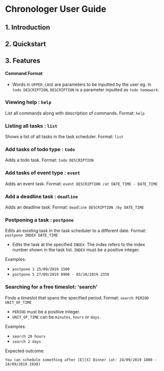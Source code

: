# Chronologer User Guide

## 1. Introduction

## 2. Quickstart

## 3. Features 
#### Command Format
- Words in `UPPER_CASE` are parameters to be inputted by the user eg. in `todo DESCRIPTION`, `DESCRIPTION` is a parameter inputted as `todo homework`.

### Viewing help : `help`

List all commands along with description of commands.
Format: `help`

### Listing all tasks : `list`

Shows a list of all tasks in the task scheduler.
Format: `list`

### Add tasks of todo type : `todo`

Adds a todo task.
Format: `todo DESCRIPTION`

### Add tasks of event type : `event`

Adds an event task.
Format: `event DESCRIPTION /at DATE_TIME - DATE_TIME`

### Add a deadline task : `deadline`

Adds an deadline task.
Format: `deadline DESCRIPTION /by DATE_TIME`

### Postponing a task : `postpone`

Edits an existing task in the task scheduler to a different date.
Format: `postpone INDEX DATE_TIME`

- Edits the task at the specified `INDEX`. The index refers to the index number shown in the task list. `INDEX` must be a positive integer.


Examples:

* `postpone 1 25/09/2019 1500`
* `postpone 5 27/09/2019 0900 - 03/10/2019 2359`

### Searching for a free timeslot: 'search'

Finds a timeslot that spans the specified period.
Format: `search PERIOD UNIT_OF_TIME`

- `PERIOD` must be a positive integer.
- `UNIT_OF_TIME` can be `minutes`, `hours` or `days`.

Examples:

* `search 20 hours`
* `search 2 days`

Expected outcome:

`You can schedule something after [E][X] Dinner (at: 24/09/2019 1800 - 24/09/2019 1930)`
